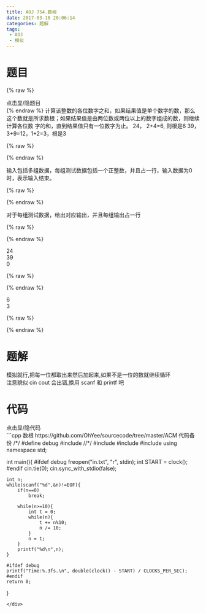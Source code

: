 ```yaml
---
title: AOJ 754.数根
date: 2017-03-18 20:06:14
categories: 题解
tags:
 - AOJ
 - 模拟
---
```


# 题目
{% raw %}
<div><div class="fold_hider"><div class="close hider_title">点击显/隐题目</div></div><div class="fold">
    <div class="oj">   
        <div class="part" title="Description">
{% endraw %}
计算该整数的各位数字之和，如果结果值是单个数字的数，那么这个数就是所求数根；如果结果值是由两位数或两位以上的数字组成的数，则继续计算各位数  
字的和，直到结果值只有一位数字为止。  
24， 2+4=6, 则根是6  
39， 3+9=12，1+2=3，根是3  
  
  

{% raw %}
        </div>
        <div class="part" title="Input">
{% endraw %}
  
输入包括多组数据，每组测试数据包括一个正整数，并且占一行，输入数据为0时，表示输入结束。  
  
  

{% raw %}
        </div>
        <div class="part" title="Output">
{% endraw %}
  
对于每组测试数据，给出对应输出，并且每组输出占一行  
  
  

{% raw %}
        </div>
        <div class="samp">
            <div class="clear"></div>
            <div class="input part" title="Sample Input">
{% endraw %}
  
24  
39  
0  
  
  

{% raw %}
            </div>
            <div class="output part" title="Sample Output">
{% endraw %}
  
6  
3  
  

{% raw %}
            </div>
            <div class="clear"></div>
        </div>
    </div>
</div></div>
{% endraw %}

<!--more-->
# 题解

模拟就行,把每一位都取出来然后加起来,如果不是一位的数就继续循环  
注意貌似 cin cout 会出错,换用 scanf 和 printf 吧

# 代码
<div><div class="fold_hider"><div class="close hider_title">点击显/隐代码</div></div><div class="fold">```cpp 数根 https://github.com/OhYee/sourcecode/tree/master/ACM 代码备份
/*/
#define debug
#include <ctime>
//*/
#include <cstdio>
#include <iostream>
#include <cstring>
using namespace std;
 
int main(){
    #ifdef debug
    freopen("in.txt", "r", stdin);
    int START = clock();
    #endif
    cin.tie(0);
    cin.sync_with_stdio(false);
     
    int n;
    while(scanf("%d",&n)!=EOF){
        if(n==0) 
            break;
 
        while(n>=10){
            int t = 0;
            while(n){
                t += n%10;
                n /= 10;
            }
            n = t;
        }
        printf("%d\n",n);
    }
 
    #ifdef debug
    printf("Time:%.3fs.\n", double(clock() - START) / CLOCKS_PER_SEC);
    #endif
    return 0;
}
```
</div>